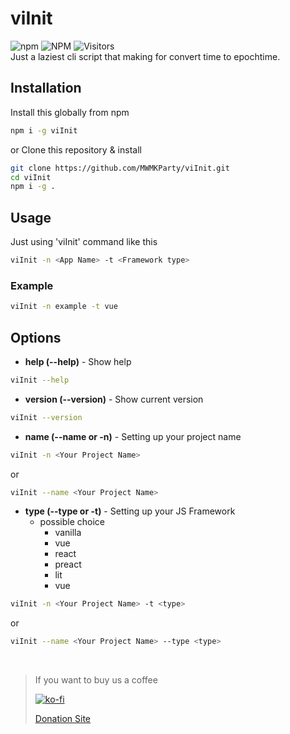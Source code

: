 # viInit
![npm](https://img.shields.io/npm/v/viinit?style=for-the-badge) ![NPM](https://img.shields.io/npm/l/viinit?style=for-the-badge) 
![Visitors](https://api.visitorbadge.io/api/visitors?path=https%3A%2F%2Fgithub.com%2FMWMKParty%2FviInit&countColor=%23263759)<br />
Just a laziest cli script that making for convert time to epochtime.

## Installation
Install this globally from npm
```zsh
npm i -g viInit
```
or Clone this repository & install
```zsh
git clone https://github.com/MWMKParty/viInit.git
cd viInit
npm i -g .
```

## Usage
Just using 'viInit' command like this
```zsh
viInit -n <App Name> -t <Framework type>
```

### Example
```zsh
viInit -n example -t vue
```


## Options
- **help (--help)** - Show help
```zsh
viInit --help
```
- **version (--version)** - Show current version
```zsh
viInit --version
```
- **name (--name or -n)** - Setting up your project name
```zsh
viInit -n <Your Project Name>
```
or
```zsh
viInit --name <Your Project Name>
```
- **type (--type or -t)** - Setting up your JS Framework
    - possible choice
        - vanilla
        - vue
        - react
        - preact
        - lit
        - vue

```zsh
viInit -n <Your Project Name> -t <type>
```
or
```zsh
viInit --name <Your Project Name> --type <type>
```

<br>

> If you want to buy us a coffee
>
> [![ko-fi](https://ko-fi.com/img/githubbutton_sm.svg)](https://ko-fi.com/B0B71V63A)
>
> [Donation Site](https://suphakit.net/Donation)